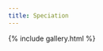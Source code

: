 ```yaml
---
title: Speciation
---
```

{% include gallery.html %}
<a-entity environment="preset: forest"></a-entity>
